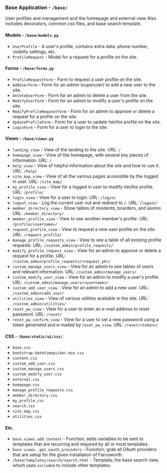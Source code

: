 ### Base Application - `/base/`
User profiles and management and the homepage and external view
Also includes decorators, common css files, and base search template.

#### Models - `/base/models.py`
* `UserProfile` - A user's profile, contains extra data: phone number, visiblity settings, etc.
* `ProfileRequest` - Model for a request for a profile on the site.

#### Forms - `/base/forms.py`
* `ProfileRequestForm` - Form to request a user profile on the site.
* `AddUserForm` - Form for an admin (superuser) to add a new user to the site.
* `DeleteUserForm` - Form for an admin to delete a user from the site.
* `ModifyUserForm` - Form for an admin to modify a user's profile on the site.
* `ModifyProfileRequestForm` - Form for an admin to approve or delete a request for a profile on the site.
* `UpdateProfileForm` - Form for a user to update her/his profile on the site.
* `LoginForm` - Form for a user to login to the site.

#### Views - `/base/views.py`
* `landing_view` - View of the landing to the site. URL: `/`
* `homepage_view` - View of the homepage, with several key pieces of information. URL: `/`
* `help_view` - View of helpful information about the site and how to use it. URL: `/help/`
* `site_map_view` - View of all the various pages accessible by the logged in user.  URL: `/site_map/`
* `my_profile_view` - View for a logged in user to modify her/his profile. URL: `/profile/`
* `login_view` - View for a user to login. URL: `/login/`
* `logout_view` - Log the current user out and redirect to `/`. URL: `/logout/`
* `member_directory_view` - Show tables of residents, boarders, and alumni. URL: `/member_directory/`
* `member_profile_view` - View to see another member's profile. URL: `/profile/<username>/`
* `request_profile_view` - View to request a new user profile on the site. URL: `/request_profile/`
* `manage_profile_requests_view` - View to see a table of all existing profile requests. URL: `/custom_admin/profile_requests/`
* `modify_profile_request_view` - View for an admin to approve or delete a request for a profile. URL: `/custom_admin/profile_requests/<request_pk>/`
* `custom_manage_users_view` - View for an admin to see tables of users and relevant information. URL: `/custom_admin/manage_users/`
* `custom_modify_user_view` - View for an admin to modify a user's profile. URL: `/custom_admin/manage_users/<username>/`
* `custom_add_user_view` - View for an admin to add a new user. URL: `/custom_admin/add_user/`
* `utilities_view` - View of various utilities available in the site. URL: `/custom_admin/utilities/`
* `reset_pw_view` - View for a user to enter an e-mail address to reset password. URL: `/reset/`
* `reset_pw_confirm_view` - View for a user to set a new password using a token generated and e-mailed by `reset_pw_view`. URL: `/reset/<token>/`

#### CSS - `/base/static/ui/css/`
* `base.css`
* `bootstrap-datetimepicker.min.css`
* `content.css`
* `custom_add_user.css`
* `custom_manage_users.css`
* `custom_modify_user.css`
* `external.css`
* `homepage.css`
* `manage_profile_requests.css`
* `member_directory.css`
* `my_profile.css`
* `search.css`
* `site_map.css`
* `utilities.css`

#### Etc.
* `base.views.add_context` - Function; adds variables to be sent to templates that are recurring and required by all or most templates.
* `base.views._get_oauth_providers` - Function; grab all OAuth providers that are setup for the given installation of Farnsworth.
* `/base/templates/search/search.html` - Template; the base search view, which uses `include`s to include other templates.
